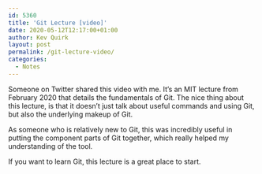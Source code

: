 ```yaml
---
id: 5360
title: 'Git Lecture [video]'
date: 2020-05-12T12:17:00+01:00
author: Kev Quirk
layout: post
permalink: /git-lecture-video/
categories:
  - Notes
---
```

Someone on Twitter shared this video with me. It&#8217;s an MIT lecture from February 2020 that details the fundamentals of Git. The nice thing about this lecture, is that it doesn&#8217;t just talk about useful commands and using Git, but also the underlying makeup of Git.

As someone who is relatively new to Git, this was incredibly useful in putting the component parts of Git together, which really helped my understanding of the tool.

If you want to learn Git, this lecture is a great place to start.
